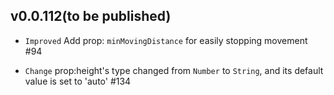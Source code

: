 ## v0.0.112(to be published)

+ `Improved` Add prop: `minMovingDistance` for easily stopping movement #94 

+ `Change` prop:height's type changed from `Number` to `String`, and its default value is set to 'auto' #134
